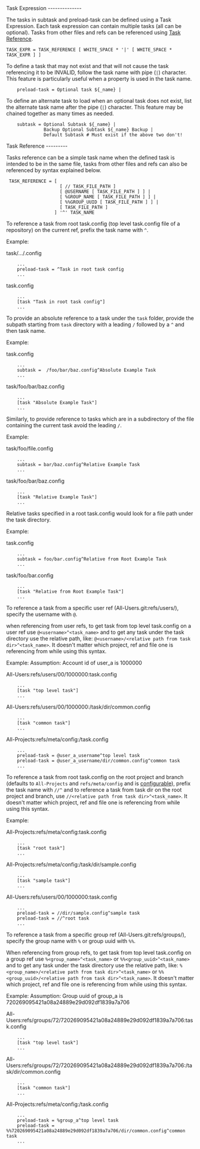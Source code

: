 <a id="task_expression"/>
Task Expression
--------------

The tasks in subtask and preload-task can be defined using a Task Expression.
Each task expression can contain multiple tasks (all can be optional). Tasks
from other files and refs can be referenced using [Task Reference](#task_reference).

```
TASK_EXPR = TASK_REFERENCE [ WHITE_SPACE * '|' [ WHITE_SPACE * TASK_EXPR ] ]
```

To define a task that may not exist and that will not cause the task referencing
it to be INVALID, follow the task name with pipe (`|`) character. This feature
is particularly useful when a property is used in the task name.

```
    preload-task = Optional task ${_name} |
```

To define an alternate task to load when an optional task does not exist,
list the alternate task name after the pipe (`|`) character. This feature
may be chained together as many times as needed.

```
    subtask = Optional Subtask ${_name} |
              Backup Optional Subtask ${_name} Backup |
              Default Subtask # Must exist if the above two don't!
```

<a id="task_reference"/>
Task Reference
---------

Tasks reference can be a simple task name when the defined task is intended to be in
the same file, tasks from other files and refs can also be referenced by syntax explained
below.

```
 TASK_REFERENCE = [
                    [ // TASK_FILE_PATH ]
                    [ @USERNAME [ TASK_FILE_PATH ] ] |
                    [ %GROUP_NAME [ TASK_FILE_PATH ] ] |
                    [ %%GROUP_UUID [ TASK_FILE_PATH ] ] |
                    [ TASK_FILE_PATH ]
                  ] '^' TASK_NAME
```

To reference a task from root task.config (top level task.config file of a repository)
on the current ref, prefix the task name with `^`.

Example:

task/.../<any>.config
```
    ...
    preload-task = ^Task in root task config
    ...
```

task.config
```
    ...
    [task "Task in root task config"]
    ...
```

To provide an absolute reference to a task under the `task` folder, provide the subpath starting
from `task` directory with a leading `/` followed by a `^` and then task name.

Example:

task.config
```
    ...
    subtask =  /foo/bar/baz.config^Absolute Example Task
    ...
```

task/foo/bar/baz.config
```
    ...
    [task "Absolute Example Task"]
    ...
```

Similarly, to provide reference to tasks which are in a subdirectory of the file containing the
current task avoid the leading `/`.

Example:

task/foo/file.config
```
    ...
    subtask = bar/baz.config^Relative Example Task
    ...
```

task/foo/bar/baz.config
```
    ...
    [task "Relative Example Task"]
    ...
```

Relative tasks specified in a root task.config would look for a file path under the task directory.

Example:

task.config
```
    ...
    subtask = foo/bar.config^Relative from Root Example Task
    ...
```

task/foo/bar.config
```
    ...
    [task "Relative from Root Example Task"]
    ...
```

To reference a task from a specific user ref (All-Users.git:refs/users/<user>), specify the
username with `@`.

when referencing from user refs, to get task from top level task.config on a user ref use
`@<username>^<task_name>` and to get any task under the task directory use the relative
path, like: `@<username>/<relative path from task dir>^<task_name>`. It doesn't matter which
project, ref and file one is referencing from while using this syntax.

Example:
Assumption: Account id of user_a is 1000000

All-Users:refs/users/00/1000000:task.config
```
    ...
    [task "top level task"]
    ...
```

All-Users:refs/users/00/1000000:/task/dir/common.config
```
    ...
    [task "common task"]
    ...
```

All-Projects:refs/meta/config:/task.config
```
    ...
    preload-task = @user_a_username^top level task
    preload-task = @user_a_username/dir/common.config^common task
    ...
```

To reference a task from root task.config on the root project and branch (defaults to `All-Projects` and
`refs/meta/config` and is [configurable](config.html#section-rootconfig)), prefix the task name with `//^`
and to reference a task from task dir on the root project and branch, use
`//<relative path from task dir>^<task_name>`. It doesn't matter which project, ref and file one
is referencing from while using this syntax.

Example:

All-Projects:refs/meta/config:task.config
```
    ...
    [task "root task"]
    ...
```

All-Projects:refs/meta/config:/task/dir/sample.config

```
    ...
    [task "sample task"]
    ...
```

All-Users:refs/users/00/1000000:task.config
```
    ...
    preload-task = //dir/sample.config^sample task
    preload-task = //^root task
    ...
```

To reference a task from a specific group ref (All-Users.git:refs/groups/<sharded-group-uuid>),
specify the group name with `%` or group uuid with `%%`.

When referencing from group refs, to get task from top level task.config on a group ref use
`%<group_name>^<task_name>` or `%%<group_uuid>^<task_name>` and to get any task under the
task directory use the relative path,
like: `%<group_name>/<relative path from task dir>^<task_name>` or
`%%<group_uuid>/<relative path from task dir>^<task_name>`.
It doesn't matter which project, ref and file one is referencing from while using this syntax.

Example:
Assumption: Group uuid of group_a is 720269095421a08a24889e29d092df1839a7a706

All-Users:refs/groups/72/720269095421a08a24889e29d092df1839a7a706:task.config
```
    ...
    [task "top level task"]
    ...
```

All-Users:refs/groups/72/720269095421a08a24889e29d092df1839a7a706:/task/dir/common.config
```
    ...
    [task "common task"]
    ...
```

All-Projects:refs/meta/config:/task.config
```
    ...
    preload-task = %group_a^top level task
    preload-task = %%720269095421a08a24889e29d092df1839a7a706/dir/common.config^common task
    ...
```
